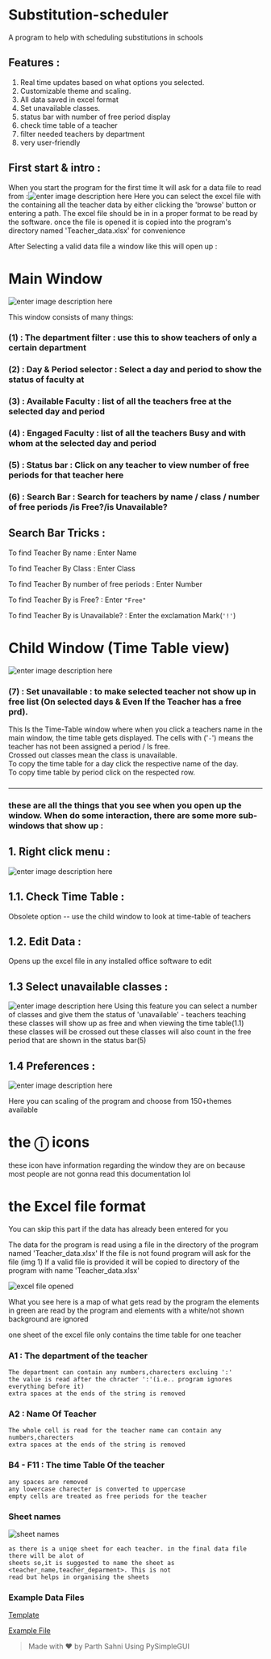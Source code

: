 

# Substitution-scheduler
A program to help with scheduling substitutions in schools

##

## Features :
1. Real time updates based on what options you selected.
2. Customizable theme and scaling.
3. All data saved in excel format 
4. Set unavailable classes.
5. status bar with number of free period display
6. check time table of a teacher
7. filter needed teachers by department
8. very user-friendly
##

## First start & intro :
When you start the program for the first time It will ask for a data file to read from :![enter image description here](https://i.ibb.co/1qynKs0/image.png)
Here you can select the excel file with the containing all the teacher data by either clicking the 'browse' button or entering a path. The excel file should be in in a proper format to be read by the software.
once the file is opened it  is copied into the program's directory named 'Teacher_data.xlsx' for convenience


After Selecting a valid data file a window like this will open up :

# Main Window

![enter image description here](https://i.ibb.co/JQ5JqNL/Untitled.png)

This window consists of many things:

### (1) : The department filter  : use this to show teachers of only a certain department
### (2) : Day & Period selector : Select a day and period to show the status of faculty at
### (3) : Available Faculty : list of all the teachers free at the selected day and period
### (4) : Engaged Faculty : list of all the teachers Busy and with whom at the selected day and period
### (5) : Status bar : Click on any teacher to view number of free periods for that teacher here
### (6) : Search Bar : Search for teachers by name / class / number of free periods /is Free?/is Unavailable?

## Search Bar Tricks :

To find Teacher By name : Enter Name

To find Teacher By Class : Enter Class

To find Teacher By number of free periods : Enter Number

To find Teacher By is Free? : Enter `"Free"`

To find Teacher By is Unavailable? : Enter the exclamation Mark(`'!'`)


# Child Window (Time Table view)
![enter image description here](https://i.ibb.co/PDNbmQj/sddf.png)

### (7) : Set unavailable : to make selected teacher not show up in free list (On selected days & Even If the Teacher has a free prd).

This Is the Time-Table window where when you click a teachers name in the main window, the time table gets displayed. The cells with ('`-`') means the teacher has not been assigned a period / Is free.\
Crossed out classes mean the class is unavailable.\
To copy the time table for a day click the respective name of the day.\
To copy time table by period click on the respected row.


### 

___

 ### these are all the things that you see when you open up the window. When do some interaction, there are some more sub-windows that show up :
 

## 1. Right click menu :

![enter image description here](https://i.ibb.co/Xy1SN1k/image.png)

## 1.1. Check Time Table :

Obsolete option -- use the child window to look at time-table of teachers

## 1.2. Edit Data :

Opens up the excel file in any installed office software to edit

## 1.3 Select unavailable classes :

![enter image description here](https://i.ibb.co/vYV58bh/image.png)
Using this feature you can select a number of classes and give them the status of 'unavailable' - teachers teaching these classes will show up as free and when viewing the time table(1.1) these classes will be crossed out these classes will also count in the free period that are shown in the status bar(5)

## 1.4 Preferences :
![enter image description here](https://i.ibb.co/J2DW8Zy/image.png)

Here you can scaling of the program and choose from 150+themes available

# the ⓘ icons
these icon have information regarding the window they are on because most people are not gonna read this documentation lol

# the Excel file format
You can skip this part if the data has already been entered for you

The data for the program is read using a file in the directory of the program named 'Teacher_data.xlsx' 
If the file is not found program will ask for the file (img 1)
If a valid file is provided it will be copied to directory of the program with name 'Teacher_data.xlsx'

![excel file opened](https://i.ibb.co/dtwwDvN/image.png)

What you see here is a map of what gets read by the program the elements in green are read by the program
and elements with a white/not shown  background are ignored

one sheet of the excel file only contains the time table for one teacher 

### A1 : The department of the teacher
	The department can contain any numbers,charecters excluing ':'
	the value is read after the chracter ':'(i.e.. program ignores everything before it)
	extra spaces at the ends of the string is removed

### A2 :  Name Of Teacher
	The whole cell is read for the teacher name can contain any numbers,charecters
	extra spaces at the ends of the string is removed
	
### B4 - F11 : The time Table Of the teacher
	any spaces are removed
	any lowercase charecter is converted to uppercase
	empty cells are treated as free periods for the teacher
	
### Sheet names 
![sheet names](https://i.ibb.co/z7W2F6n/image.png)

	as there is a uniqe sheet for each teacher. in the final data file there will be alot of 
	sheets so,it is suggested to name the sheet as <teacher_name,teacher_deparment>. This is not
	read but helps in organising the sheets

### Example Data Files
[Template](https://filebin.net/i8kdp7j1ldd3w2gk/Teacher_data_template.xlsx)

[Example File](https://filebin.net/i8kdp7j1ldd3w2gk/Teacher_data.xlsx)


> Made with ❤ by Parth Sahni Using PySimpleGUI
